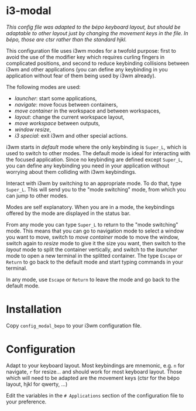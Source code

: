 # i3-modal

*This config file was adapted to the bépo keyboard layout, but should be adaptable to other layout just by changing the movement keys in the file. In bépo, those are ctsr rather than the standard hjkl.*

This configuration file uses i3wm modes for a twofold purpose: first to avoid the use of the modifier key which requires curling fingers in complicated positions, and second to reduce keybinding collisions between i3wm and other applications (you can define any keybinding in you application without fear of them being used by i3wm already).

The following modes are used: 
- *launcher*: start some applications,
- *navigate*: move focus between containers,
- *move container* in the workspace and between workspaces,
- *layout*: change the current workspace layout,
- *move workspace* between outputs,
- *window resize*,
- *i3 special*: exit i3wm and other special actions.

i3wm starts in *default* mode where the only keybinding is `Super_L`, which is used to switch to other modes. The default mode is ideal for interacting with the focused application. Since no keybinding are defined except `Super_L`, you can define any keybinding you need in your application without worrying about them colliding with i3wm keybindings.

Interact with i3wm by switching to an appropriate mode. To do that, type `Super_L`. This will send you to the "mode switching" mode, from which you can jump to other modes.

Modes are self explanatory. When you are in a mode, the keybindings offered by the mode are displayed in the status bar.

From any mode you can type `Super_L` to return to the "mode switching" mode. This means that you can go to navigation mode to select a window you want to move, switch to *move container* mode to move the window, switch again to *resize* mode to give it the size you want, then switch to the *layout* mode to split the container vertically, and switch to the *launcher* mode to open a new terminal in the splitted container. The type `Escape` or `Return` to go back to the default mode and start typing commands in your terminal.

In any mode, use `Escape` or `Return` to leave the mode and go back to the default mode.

# Installation

Copy `config_modal_bepo` to your i3wm configuration file.

# Configuration

Adapt to your keyboard layout. Most keybindings are mnemonic, e.g. `n` for navigate, `r` for resize... and should work for most keyboard layout. Those which will need to be adapted are the movement keys (ctsr for the bépo layout, hjkl for qwerty, ...)

Edit the variables in the `# Applications` section of the configuration file to your preference.

